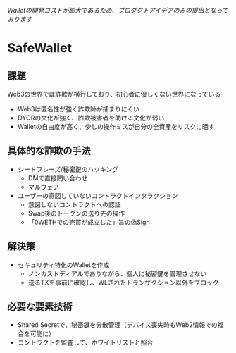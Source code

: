 *Walletの開発コストが膨大であるため、プロダクトアイデアのみの提出となっております*

# SafeWallet

## 課題
Web3の世界では詐欺が横行しており、初心者に優しくない世界になっている

- Web3は匿名性が強く詐欺師が捕まりにくい
- DYORの文化が強く、詐欺被害者を助ける文化が弱い
- Walletの自由度が高く、少しの操作ミスが自分の全資産をリスクに晒す

## 具体的な詐欺の手法
- シードフレーズ/秘密鍵のハッキング
  - DMで直接問い合わせ
  - マルウェア
- ユーザーの意図していないコントラクトインタラクション
  - 意図しないコントラクトへの認証
  - Swap後のトークンの送り先の操作
  - 「0WETHでの売買が成立した」旨の偽Sign

## 解決策
- セキュリティ特化のWalletを作成
  - ノンカストディアルでありながら、個人に秘密鍵を管理させない
  - 送るTXを事前に確認し、WLされたトランザクション以外をブロック

## 必要な要素技術
- Shared Secretで、秘密鍵を分散管理（デバイス喪失時もWeb2情報での複合を可能に）
- コントラクトを監査して、ホワイトリストと照合
